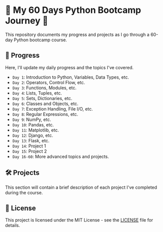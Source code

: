 # :rocket: My 60 Days Python Bootcamp Journey :rocket:

This repository documents my progress and projects as I go through a 60-day Python bootcamp course.

## :calendar: Progress

Here, I'll update my daily progress and the topics I've covered.

- `Day 1`: Introduction to Python, Variables, Data Types, etc.
- `Day 2`: Operators, Control Flow, etc.
- `Day 3`: Functions, Modules, etc.
- `Day 4`: Lists, Tuples, etc.
- `Day 5`: Sets, Dictionaries, etc.
- `Day 6`: Classes and Objects, etc.
- `Day 7`: Exception Handling, File I/O, etc.
- `Day 8`: Regular Expressions, etc.
- `Day 9`: NumPy, etc.
- `Day 10`: Pandas, etc.
- `Day 11`: Matplotlib, etc.
- `Day 12`: Django, etc.
- `Day 13`: Flask, etc.
- `Day 14`: Project 1
- `Day 15`: Project 2
- `Day 16-60`: More advanced topics and projects.

## :hammer_and_wrench: Projects

This section will contain a brief description of each project I've completed during the course.

## :page_with_curl: License

This project is licensed under the MIT License - see the [LICENSE](LICENSE) file for details.
